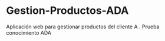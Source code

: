 # Gestion-Productos-ADA
Aplicación web para gestionar productos del cliente A . Prueba conocimiento ADA
